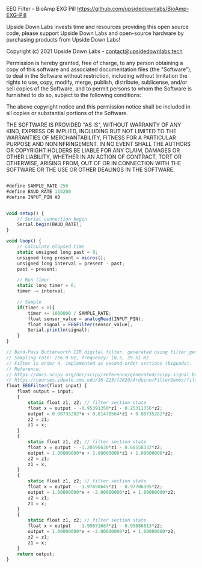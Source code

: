 EEG Filter - BioAmp EXG Pill
https://github.com/upsidedownlabs/BioAmp-EXG-Pill

Upside Down Labs invests time and resources providing this open source code,
please support Upside Down Labs and open-source hardware by purchasing
products from Upside Down Labs!

Copyright (c) 2021 Upside Down Labs - contact@upsidedownlabs.tech

Permission is hereby granted, free of charge, to any person obtaining a copy
of this software and associated documentation files (the "Software"), to deal
in the Software without restriction, including without limitation the rights
to use, copy, modify, merge, publish, distribute, sublicense, and/or sell
copies of the Software, and to permit persons to whom the Software is
furnished to do so, subject to the following conditions:

The above copyright notice and this permission notice shall be included in all
copies or substantial portions of the Software.

THE SOFTWARE IS PROVIDED "AS IS", WITHOUT WARRANTY OF ANY KIND, EXPRESS OR
IMPLIED, INCLUDING BUT NOT LIMITED TO THE WARRANTIES OF MERCHANTABILITY,
FITNESS FOR A PARTICULAR PURPOSE AND NONINFRINGEMENT. IN NO EVENT SHALL THE
AUTHORS OR COPYRIGHT HOLDERS BE LIABLE FOR ANY CLAIM, DAMAGES OR OTHER
LIABILITY, WHETHER IN AN ACTION OF CONTRACT, TORT OR OTHERWISE, ARISING FROM,
OUT OF OR IN CONNECTION WITH THE SOFTWARE OR THE USE OR OTHER DEALINGS IN THE
SOFTWARE.

```js

#define SAMPLE_RATE 256
#define BAUD_RATE 115200
#define INPUT_PIN A0


void setup() {
	// Serial connection begin
	Serial.begin(BAUD_RATE);
}

void loop() {
	// Calculate elapsed time
	static unsigned long past = 0;
	unsigned long present = micros();
	unsigned long interval = present - past;
	past = present;

	// Run timer
	static long timer = 0;
	timer -= interval;

	// Sample
	if(timer < 0){
		timer += 1000000 / SAMPLE_RATE;
		float sensor_value = analogRead(INPUT_PIN);
		float signal = EEGFilter(sensor_value);
		Serial.println(signal);
	}
}

// Band-Pass Butterworth IIR digital filter, generated using filter_gen.py.
// Sampling rate: 256.0 Hz, frequency: [0.5, 29.5] Hz.
// Filter is order 4, implemented as second-order sections (biquads).
// Reference: 
// https://docs.scipy.org/doc/scipy/reference/generated/scipy.signal.butter.html
// https://courses.ideate.cmu.edu/16-223/f2020/Arduino/FilterDemos/filter_gen.py
float EEGFilter(float input) {
	float output = input;
	{
		static float z1, z2; // filter section state
		float x = output - -0.95391350*z1 - 0.25311356*z2;
		output = 0.00735282*x + 0.01470564*z1 + 0.00735282*z2;
		z2 = z1;
		z1 = x;
	}
	{
		static float z1, z2; // filter section state
		float x = output - -1.20596630*z1 - 0.60558332*z2;
		output = 1.00000000*x + 2.00000000*z1 + 1.00000000*z2;
		z2 = z1;
		z1 = x;
	}
	{
		static float z1, z2; // filter section state
		float x = output - -1.97690645*z1 - 0.97706395*z2;
		output = 1.00000000*x + -2.00000000*z1 + 1.00000000*z2;
		z2 = z1;
		z1 = x;
	}
	{
		static float z1, z2; // filter section state
		float x = output - -1.99071687*z1 - 0.99086813*z2;
		output = 1.00000000*x + -2.00000000*z1 + 1.00000000*z2;
		z2 = z1;
		z1 = x;
	}
	return output;
}

```